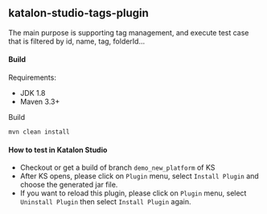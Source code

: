 ## katalon-studio-tags-plugin
The main purpose is supporting tag management, and execute test case that is filtered by id, name, tag, folderId...

#### Build
Requirements:
- JDK 1.8
- Maven 3.3+

Build

`mvn clean install`

#### How to test in Katalon Studio
- Checkout or get a build of branch `demo_new_platform` of KS
- After KS opens, please click on `Plugin` menu, select `Install Plugin` and choose the generated jar file.
- If you want to reload this plugin, please click on `Plugin` menu, select `Uninstall Plugin` then select `Install Plugin` again.